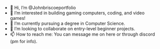 - 👋 Hi, I’m @Johnbriscoeportfolio
- 👀 I’m interested in building gaming computers, coding, and video games!
- 🌱 I’m currently pursuing a degree in Computer Science. 
- 💞️ I’m looking to collaborate on entry-level beginner projects.
- 📫 How to reach me: You can message me on here or through discord (pm for info).

<!---
Johnbriscoeportfolio/Johnbriscoeportfolio is a ✨ special ✨ repository because its `README.md` (this file) appears on your GitHub profile.
You can click the Preview link to take a look at your changes.
--->
